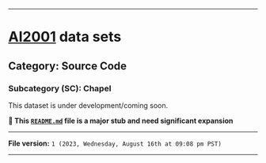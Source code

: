 
***

# [AI2001](https://github.com/seanpm2001/AI2001/) data sets

## Category: Source Code

### Subcategory (SC): Chapel

This dataset is under development/coming soon.

**🌱️ This [`README.md`](/README.md) file is a major stub and need significant expansion**

***

**File version:** `1 (2023, Wednesday, August 16th at 09:08 pm PST)`

***
